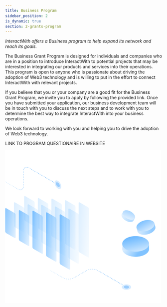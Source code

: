```yaml
---
title: Business Program
sidebar_position: 2
is_dynamic: true
section: 2-grants-program
---
```

*InteractWith offers a Business program to help expand its network and reach its goals.*

The Business Grant Program is designed for individuals and companies who are in a position to introduce InteractWith to potential projects that may be interested in integrating our products and services into their operations. This program is open to anyone who is passionate about driving the adoption of Web3 technology and is willing to put in the effort to connect InteractWith with relevant projects.

If you believe that you or your company are a good fit for the Business Grant Program, we invite you to apply by following the provided link. Once you have submitted your application, our business development team will be in touch with you to discuss the next steps and to work with you to determine the best way to integrate InteractWith into your business operations. 

We look forward to working with you and helping you to drive the adoption of Web3 technology.

L﻿INK TO PROGRAM QUESTIONAIRE IN WEBSITE

![](businessprogram.343e9a0ddebb5ee3ef64.png)